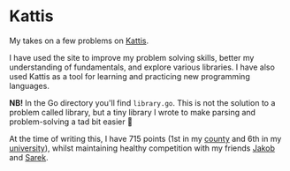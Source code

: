 # Kattis

My takes on a few problems on [Kattis](https://open.kattis.com).

I have used the site to improve my problem solving skills, better my understanding of fundamentals, and explore various libraries. I have also used Kattis as a tool for learning and practicing new programming languages.

**NB!** In the Go directory you'll find `library.go`. This is not the solution to a problem called library, but a tiny library I wrote to make parsing and problem-solving a tad bit easier :slightly_smiling_face:

At the time of writing this, I have 715 points (1st in my [county](https://open.kattis.com/countries/NOR/18) and 6th in my [university](https://open.kattis.com/universities/uio.no)), whilst maintaining healthy competition with my friends [Jakob](https://github.com/jakobkhansen) and [Sarek](https://github.com/sarsko).
